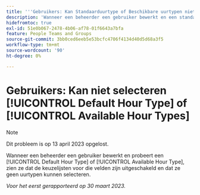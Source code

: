 ```yaml
---
title: '''Gebruikers: Kan Standaarduurtype of Beschikbare uurtypen niet selecteren.'
description: 'Wanneer een beheerder een gebruiker bewerkt en een standaarduurtype of Beschikbaar uurtype probeert te selecteren, zien ze dat de keuzelijsten voor die velden zijn uitgeschakeld en dat ze geen uurtypen kunnen selecteren. '
hidefromtoc: true
exl-id: 51e0b067-2478-4b06-af78-01f6643a7bfa
feature: People Teams and Groups
source-git-commit: 3bb0ced6eeb5e53bcfc4706f4134d40d5d68a3f5
workflow-type: tm+mt
source-wordcount: '90'
ht-degree: 0%

---
```


# Gebruikers: Kan niet selecteren [!UICONTROL Default Hour Type] of [!UICONTROL Available Hour Types]

>[!NOTE]
>
>Dit probleem is op 13 april 2023 opgelost.

Wanneer een beheerder een gebruiker bewerkt en probeert een [!UICONTROL Default Hour Type] of [!UICONTROL Available Hour Type], zien ze dat de keuzelijsten voor die velden zijn uitgeschakeld en dat ze geen uurtypen kunnen selecteren.

_Voor het eerst gerapporteerd op 30 maart 2023._
